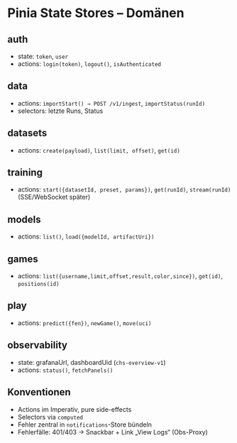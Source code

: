# Pinia State Stores – Domänen

## auth
- state: `token`, `user`
- actions: `login(token)`, `logout()`, `isAuthenticated`

## data
- actions: `importStart() → POST /v1/ingest`, `importStatus(runId)`
- selectors: letzte Runs, Status

## datasets
- actions: `create(payload)`, `list(limit, offset)`, `get(id)`

## training
- actions: `start({datasetId, preset, params})`, `get(runId)`, `stream(runId)` (SSE/WebSocket später)

## models
- actions: `list()`, `load({modelId, artifactUri})`

## games
- actions: `list({username,limit,offset,result,color,since})`, `get(id)`, `positions(id)`

## play
- actions: `predict({fen})`, `newGame()`, `move(uci)`

## observability
- state: grafanaUrl, dashboardUid (`chs-overview-v1`)
- actions: `status()`, `fetchPanels()`

## Konventionen
- Actions im Imperativ, pure side-effects
- Selectors via `computed`
- Fehler zentral in `notifications`-Store bündeln
- Fehlerfälle: 401/403 → Snackbar + Link „View Logs“ (Obs-Proxy)
